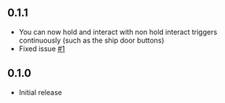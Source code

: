 ## 0.1.1
- You can now hold and interact with non hold interact triggers continuously (such as the ship door buttons)
- Fixed issue [#1](https://github.com/MasterAli2/HoldGrab/issues/1)

## 0.1.0
- Initial release

